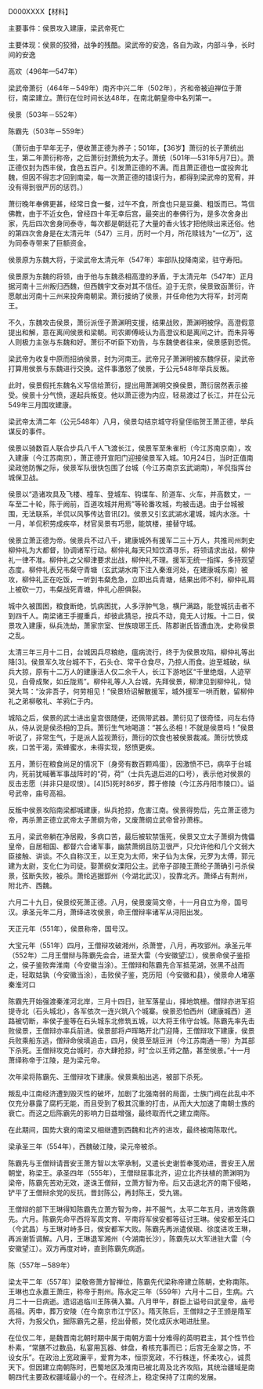 D000XXXX【材料】

主要事件：侯景攻入建康，梁武帝死亡

主要体现：侯景的狡猾，战争的残酷。梁武帝的安逸，各自为政，内部斗争，长时间的安逸





高欢（496年—547年）

梁武帝萧衍（464年－549年）南齐中兴二年（502年），齐和帝被迫禅位于萧衍，南梁建立。萧衍在位时间长达48年，在南北朝皇帝中名列第一。

侯景（503年－552年）

陈霸先（503年－559年）

（萧衍由于早年无子，便收萧正德为养子；501年，【36岁】萧衍的长子萧统出生，第二年萧衍称帝，之后萧衍封萧统为太子。萧统（501年―531年5月7日）。萧正德仅封为西丰侯，食邑五百户。引发萧正德的不满。而且萧正德也一度投奔北魏，但因不得志才回到南梁，每一次萧正德的错误行为，都得到梁武帝的宽宥，并没有得到很严厉的惩罚。）

萧衍晚年奉佛更甚，经常日食一餐，过午不食，所食也只是豆羹、粗饭而已。笃信佛教，由于不近女色，曾经四十年无幸后宫，最突出的奉佛行为，是多次舍身出家，先后四次舍身同泰寺，每次都是朝廷花了大量的香火钱才把他赎出来还俗。他的第四次舍身是在太清元年（547）三月，历时一个月，所花赎钱为“一亿万”，这为同泰寺带来了巨额资金。

侯景原为东魏大将，于梁武帝太清元年（547年）率部队投降南梁，驻守寿阳。

侯景原为东魏的将领，由于他与东魏丞相高澄的矛盾，于太清元年（547年）正月据河南十三州叛归西魏，但西魏宇文泰对其不信任。迫于无奈，侯景致函萧衍，许愿献出河南十三州来投奔南朝梁。萧衍接纳了侯景，并任命他为大将军，封河南王。

不久，东魏攻击侯景，萧衍派侄子萧渊明支援，结果战败，萧渊明被俘。高澄假意提出和解，意在离间侯景和梁朝。司农卿傅岐认为高澄议和是离间之计。而朱异等人则极力主张与东魏和好。萧衍不听臣下劝告，与东魏使者往来，侯景感到恐慌。



梁武帝为收复中原而招纳侯景，封为河南王。武帝兄子萧渊明被东魏俘获，梁武帝打算用侯景与东魏进行交换。这件事激怒了侯景，于公元548年举兵反叛。

此时，侯景假托东魏名义写信给萧衍，提出用萧渊明交换侯景，萧衍居然表示接受。侯景十分气愤，遂起兵叛变。他以萧正德为内应，轻易渡过了长江，并在公元549年三月围攻建康。

梁武帝太清二年（公元548年）八月，侯景勾结京城守将皇侄临贺王萧正德，举兵谋反的事件。

侯景以骑数百人联合步兵八千人飞渡长江，侯景军至朱雀桁（今江苏南京南），攻入建康（今江苏南京），萧正德开宣阳门迎接侯景军入城。10月24日，当时正值南梁政弛防懈之际，侯景军队很快包围了台城（今江苏南京玄武湖南），羊侃指挥台城保卫战。

侯景以“造诸攻具及飞楼、橦车、登城车、钩堞车、阶道车、火车，并高数丈，一车至二十轮，陈于阙前，百道攻城并用焉”等轮番攻城，均被击退。由于台城被围，无法联系，羊侃以风筝传达音讯[2]。侯景又引玄武湖水灌城，城内水涨。十一月，羊侃积劳成疾卒，材官吴景有巧思，能筑楼，接替守城。

侯景立萧正德为帝。侯景兵不过八千，建康城外有援军二三十万人，共推司州刺史柳仲礼为大都督，协调诸军行动。柳仲礼每天只知饮酒寻乐，将领请求出战，柳仲礼一律不准。柳仲礼之父柳津要求出战，柳仲礼不理。援军无统一指挥，多持观望态度。柳仲礼表兄韦粲守青塘（玄武湖水南下注入秦淮河处，在建康城东南）被攻，柳仲礼正在吃饭，一听到韦粲危急，立即出兵青塘，结果出师不利，柳仲礼肩上被砍一刀，韦粲战死青塘，仲礼心胆俱裂。



城中久被围困，粮食断绝，饥病困扰，人多浮肿气急，横尸满路，能登城抗击者不到四千人。南梁诸王手握重兵，却彼此猜忌，按兵不动，竟无人讨叛。十二日，侯景攻入建康，纵兵洗劫，萧家宗室、世族琅琊王氏、陈郡谢氏皆遭血洗，史称侯景之乱。

太清三年三月十二日，台城因兵尽粮绝，瘟病流行，终于为侯景攻陷，柳仲礼等出降[3]。侯景军久攻台城不下，石头仓、常平仓食尽，乃掠人而食。迨至城破，纵兵大掠，原有十二万人的建康活人仅二余千人，长江下游地区“千里绝烟，人迹罕见，白骨成聚，如丘陇焉”。柳仲礼等人入台城，先拜侯景，柳津见到柳仲礼，恸哭大骂：“汝非吾子，何劳相见！”侯景矫诏解散援军，城外援军一哄而散，留柳仲礼之弟柳敬礼、羊鸦仁于内。





城陷之后，侯景的武士进出皇宫很随便，还佩带武器。萧衍见了很奇怪，问左右侍从，侍从说是侯丞相的卫兵。萧衍生气地喝道：“甚么丞相！不就是侯景吗！”侯景听说了，非常生气，于是派人监视萧衍，萧衍的饮食也被侯景裁减。萧衍忧愤成疾，口苦干渴，索蜂蜜水，未得实现，怒愤更疾。

五月，萧衍在粮食尚足的情况下（身旁有数百颗鸡蛋），因激愤不已，病卒于台城内，死前犹喊著军事战阵时的“荷，荷”（士兵先退后进的口号），表示他对侯景的反击志愿（并非只是叹恨）。[4][5]死时86岁，葬于修陵（今江苏丹阳市陵口）。谥号武帝，庙号高祖。



反叛中侯景攻陷南梁都城建康，纵兵抢掠，危害江南。侯景得势后，先立萧正德为帝，再杀萧正德立武帝太子萧纲为帝，又废萧纲立武帝曾孙萧栋。

五月，梁武帝躺在净居殿，多病口苦，最后被软禁饿死，侯景又立太子萧纲为傀儡皇帝，自居相国、都督六合诸军事，幽禁萧纲且防卫很严，只允许他和几个文弱大臣接触、讲谈。不久自称汉王，以王克为太师，宋子仙为太保，元罗为太傅，郭元建为太尉，支化仁为司徒。娶萧纲女溧阳公主。武帝子邵陵王萧纶子萧确引弓杀侯景，弦断失败，被杀。萧纶逃据郢州（今湖北武汉），投靠北齐。萧绎占有荆州，附北齐、西魏。



六月二十九日，侯景绞死萧正德。八月，侯景废简文帝，十一月自立为帝，国号汉。承圣元年二月，萧绎进攻侯景，命王僧辩率诸军从浔阳出发。

天正元年（551年），侯景称帝，国号汉。

大宝元年（551年）四月，王僧辩攻破湘州，杀萧誉，八月，再攻郢州。承圣元年（552年）二月王僧辩与陈霸先会合，进至大雷（今安徽望江），侯景命侯子鉴拒之，侯子鉴败奔淮南（今安徽当涂）。王僧辩和陈霸先合军抵芜湖，张黑不战而走，轻取姑孰（今安徽当涂），击败侯子鉴，克历阳（今安徽和县），侯景命人堵塞秦淮河口



陈霸先开始强渡秦淮河北岸，三月十四日，驻军落星山，择地筑栅。僧辩亦进军招提寺北（石头城北），各军依次一连兴筑八个城寨。侯景恐怕西州（建康城西）道路被切断，率侯子鉴等在石头城东北修筑五城，以大将王伟守台城。陈霸先率先击败侯景，王僧辩亦率兵前进。侯景部将卢晖略开北门迎降，王僧辩攻下建康，侯景兵败乘船东逃，僧辩命侯填追击，四月，侯景至胡豆洲（今江苏南通一带）为其部下杀死。王僧辩攻克台城时，亦大肆抢掠，时“佥以王师之酷，甚至侯景。”十一月萧绎称帝于江陵，是为梁元帝。



次年梁将陈霸先、王僧辩攻下建康。侯景乘船出逃，被部下杀死。

叛乱中江南经济遭到毁灭性的破坏，加剧了北强南弱的局面，士族门阀在此乱中不仅充分暴露了腐朽无能，而且受到了极其沉重的打击，从而大大加速了南朝士族的衰亡。而这之后陈霸先的影响力日益增强，最终取而代之建立南陈。

在此期间，国势大衰的南梁又相继遭到西魏和北齐的进攻，最终被南陈取代。

梁承圣三年（554年），西魏破江陵，梁元帝被杀。

陈霸先与王僧辩请晋安王萧方智以太宰承制，又遣长史谢哲奉笺劝进，晋安王入居朝堂，称梁王。承圣四年（555年），王僧辩屈事北齐，迎立北齐扶植的萧渊明为梁帝，陈霸先苦劝无效，遂诛王僧辩，立萧方智为帝。后又击退北齐的南下侵略，铲平了王僧辩余党的反抗，晋封陈公，再封陈王，受九锡。

王僧辩的部下王琳得知陈霸先立萧方智为帝，并不服气，太平二年五月，进攻陈霸先。六月。陈霸先命平西将军周文育、平南将军侯安都等征讨王琳。侯安都至沌口（今武昌）与王琳对峙多日，侯安都军大败。陈霸先再派遣侯瑱、徐度进攻王琳，再派谢哲调解。八月，王琳退军湘州（今湖南长沙），陈霸先以大军进驻大雷（今安徽望江）。双方再度对峙，直到陈霸先病逝。

陈（557年－589年）

梁太平二年（557年）梁敬帝萧方智禅位，陈霸先代梁称帝建立陈朝，史称南陈。王琳也立永嘉王萧庄，称帝于荆州。陈永定三年（559年）六月十二日，生病。六月二十一日病逝。遗诏追临川王陈蒨入纂。八月甲午，群臣上谥号曰武皇帝，庙号高祖。丙申，葬万安陵（在今南京市江宁区）。隋灭陈后，王僧辩之子王颁是隋军大将，为报父仇，掘陈霸先之墓，挖出骨骸，焚化成灰水喝进肚里。

在位仅二年，是魏晋南北朝时期中属于南朝方面十分难得的英明君主，其个性节俭朴素，“常膳不过数品，私宴用瓦器、蚌盘，肴核充事而已；后宫无金翠之饰，不设女乐”。在政治上宽政廉平，爱育为本，恒崇宽政，不行株连，怀柔攻心，诚贯天下。但因建立南朝陈时，巴蜀地区及淮南已被北周及北齐攻陷，其统治疆域是南朝四代主要政权疆域最小的一个。在经济上，稳定保持了江南的发展。

